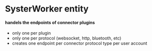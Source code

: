 # SysterWorker entity

#### handels the endpoints of connector plugins
* only one per plugin
* only one per protocol (websocket, http, bluetooth, etc)
* creates one endpoint per connector protocol type per user account
